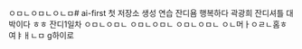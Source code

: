 ㅇㅁㄴㅇㅁㄴㅇㄴㅁ# ai-first
첫 저장소 생성 연습
잔디욤
행복하다 곽광희 잔디셔틀 대박이다 ㅎㅎ
잔디1일차
ㅇㅁㄴㅇㅁㄴ
ㅇㅁㄴㅇㅁㄴ
ㅇㅁㄴㅇㅁㄴ
ㅇㄴ머ㅏㅇㄹㄴ홈ㅎ여ㅑㅐㄴㅁ
g하이로
